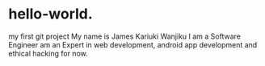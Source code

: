 # hello-world.
my first git project
My name is James Kariuki Wanjiku
I am a Software Engineer
am an Expert in web development, android app development and ethical hacking for now.
